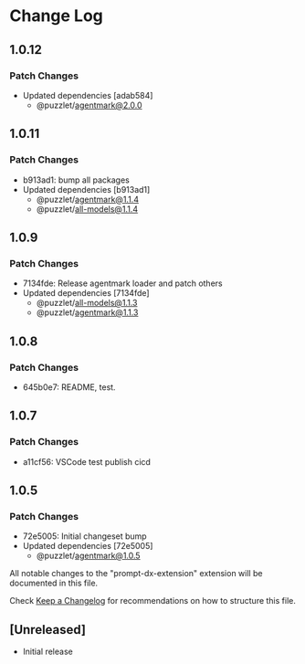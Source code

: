 # Change Log

## 1.0.12

### Patch Changes

- Updated dependencies [adab584]
  - @puzzlet/agentmark@2.0.0

## 1.0.11

### Patch Changes

- b913ad1: bump all packages
- Updated dependencies [b913ad1]
  - @puzzlet/agentmark@1.1.4
  - @puzzlet/all-models@1.1.4

## 1.0.9

### Patch Changes

- 7134fde: Release agentmark loader and patch others
- Updated dependencies [7134fde]
  - @puzzlet/all-models@1.1.3
  - @puzzlet/agentmark@1.1.3

## 1.0.8

### Patch Changes

- 645b0e7: README, test.

## 1.0.7

### Patch Changes

- a11cf56: VSCode test publish cicd

## 1.0.5

### Patch Changes

- 72e5005: Initial changeset bump
- Updated dependencies [72e5005]
  - @puzzlet/agentmark@1.0.5

All notable changes to the "prompt-dx-extension" extension will be documented in this file.

Check [Keep a Changelog](http://keepachangelog.com/) for recommendations on how to structure this file.

## [Unreleased]

- Initial release
